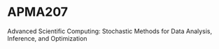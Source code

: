 # APMA207
Advanced Scientific Computing: Stochastic Methods for Data Analysis, Inference, and Optimization
